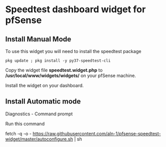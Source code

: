# Speedtest dashboard widget for pfSense

## Install Manual Mode

To use this widget you will need to install the speedtest package

```
pkg update ; pkg install -y py37-speedtest-cli
```

Copy the widget file **speedtest.widget.php** to **/usr/local/www/widgets/widgets/** on your pfSense machine.

Install the widget on your dashboard.

## Install Automatic mode

Diagnostics - Command prompt

Run this command

fetch -q -o - https://raw.githubusercontent.com/aln-1/pfsense-speedtest-widget/master/autoconfigure.sh | sh